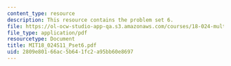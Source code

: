 ```yaml
---
content_type: resource
description: This resource contains the problem set 6.
file: https://ol-ocw-studio-app-qa.s3.amazonaws.com/courses/18-024-multivariable-calculus-with-theory-spring-2011/2809e80166ac5b641fc2a95bb60e8697_MIT18_024S11_Pset6.pdf
file_type: application/pdf
resourcetype: Document
title: MIT18_024S11_Pset6.pdf
uid: 2809e801-66ac-5b64-1fc2-a95bb60e8697
---
```

